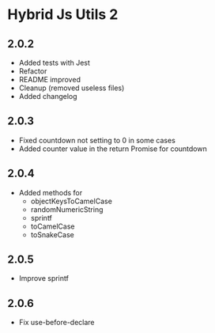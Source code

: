 # Hybrid Js Utils 2

## 2.0.2
* Added tests with Jest
* Refactor
* README improved
* Cleanup (removed useless files)
* Added changelog

## 2.0.3
* Fixed countdown not setting to 0 in some cases
* Added counter value in the return Promise for countdown

## 2.0.4
* Added methods for 
    * objectKeysToCamelCase
    * randomNumericString
    * sprintf
    * toCamelCase
    * toSnakeCase
    
## 2.0.5
* Improve sprintf

## 2.0.6
* Fix use-before-declare



